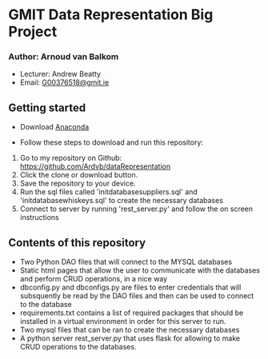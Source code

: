 # GMIT Data Representation Big Project

### Author: Arnoud van Balkom
- Lecturer: Andrew Beatty
- Email: G00376518@gmit.ie

## Getting started
- Download [Anaconda](https://www.anaconda.com/)

- Follow these steps to download and run this repository:

1. Go to my repository on Github: https://github.com/Ardvb/dataRepresentation
2. Click the clone or download button.
3. Save the repository to your device.
4. Run the sql files called 'initdatabasesuppliers.sql' and 'initdatabasewhiskeys.sql' to create the necessary databases
4. Connect to server by running 'rest_server.py' and follow the on screen instructions

## Contents of this repository

- Two Python DAO files that will connect to the MYSQL databases
- Static html pages that allow the user to communicate with the databases and perform CRUD operations, in a nice way
- dbconfig.py and dbconfigs.py are files to enter credentials that will subsquently be read by the DAO files and then can be used to connect to the database
- requirements.txt contains a list of required packages that should be installed in a virtual environment in order for this server to run.
- Two mysql files that can be ran to create the necessary databases
- A python server rest_server.py that uses flask for allowing to make CRUD operations to the databases.

